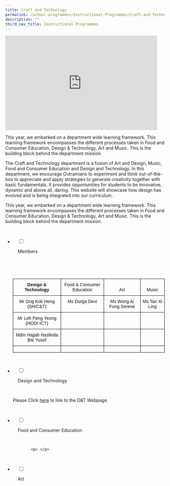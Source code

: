 ```yaml
---
title: Craft and Technology
permalink: /school-programmes/Instructional-Programmes/Craft-and-Technology/
description: ""
third_nav_title: Instructional Programmes
---
```

<iframe allowfullscreen="true" height="299" width="480" frameborder="0" src="https://docs.google.com/presentation/d/e/2PACX-1vTa-5k-_LHMKpXihmVSaOim9N9VkNz5RU3Jz-3LmqbKc4JH9JZ6j0Wjg9EgdpGlUltF2GrMV46NR5Kn/embed?start=false&amp;loop=false&amp;delayms=3000"></iframe>

This year, we embarked on a department wide learning framework. This learning framework encompasses the different processes taken in Food and Consumer Education, Design & Technology, Art and Music. This is the building block behind the department mission.

  

The Craft and Technology department is a fusion of Art and Design, Music, Food and Consumer Education and Design and Technology. In this department, we encourage Outramians to experiment and think out-of-the-box to appreciate and apply strategies to generate creativity together with basic fundamentals. It provides opportunities for students to be innovative, dynamic and above all, daring. This website will showcase how design has evolved and is being integrated into our curriculum.

  

This year, we embarked on a department wide learning framework. This learning framework encompasses the different processes taken in Food and Consumer Education, Design & Technology, Art and Music. This is the building block behind the department mission.

<ul class="jekyllcodex_accordion">

  <li>

    <input type="checkbox" id="accordion1">

    <label for="accordion1">Members</label>

    <div>

      <p> <style type="text/css">
.tg  {border-collapse:collapse;border-spacing:0;}
.tg td{border-color:black;border-style:solid;border-width:1px;font-family:Arial, sans-serif;font-size:14px;
  overflow:hidden;padding:10px 5px;word-break:normal;}
.tg th{border-color:black;border-style:solid;border-width:1px;font-family:Arial, sans-serif;font-size:14px;
  font-weight:normal;overflow:hidden;padding:10px 5px;word-break:normal;}
.tg .tg-cid9{color:#111;font-weight:bold;text-align:center;vertical-align:top}
.tg .tg-g3ny{color:#111;text-align:center;vertical-align:top}
.tg .tg-0lax{text-align:left;vertical-align:top}
</style>
<table class="tg">
<thead>
  <tr>
    <th class="tg-cid9">Design &amp; Technology</th>
    <th class="tg-g3ny"> Food &amp; Consumer Education</th>
    <th class="tg-g3ny"><br>Art </th>
    <th class="tg-g3ny"><br> Music</th>
  </tr>
</thead>
<tbody>
  <tr>
    <td class="tg-g3ny"> Mr Ong Kok Heng (SH/C&amp;T)</td>
    <td class="tg-g3ny"> Ms Durga Devi</td>
    <td class="tg-g3ny"> Ms Wong Ai Fung Serene</td>
    <td class="tg-g3ny"> Ms Tan Xi Ling</td>
  </tr>
  <tr>
    <td class="tg-g3ny"> Mr Loh Peng Yeong (HOD/ ICT)</td>
    <td class="tg-g3ny"></td>
    <td class="tg-g3ny"> </td>
    <td class="tg-g3ny"></td>
  </tr>
  <tr>
    <td class="tg-g3ny"> Mdm Hajjah Haslinda Bte Yusof </td>
    <td class="tg-g3ny"> </td>
    <td class="tg-g3ny"> </td>
    <td class="tg-g3ny"> </td>
  </tr>
  <tr>
    <td class="tg-g3ny"> </td>
    <td class="tg-0lax"></td>
    <td class="tg-0lax"></td>
    <td class="tg-0lax"></td>
  </tr>
</tbody>
</table> </p>

    </div>

</li>
	<li>

    <input type="checkbox" id="accordion2">

    <label for="accordion2">Design and Technology</label>

    <div>

<p> Please Click <a href="https://sites.google.com/moe.edu.sg/oss-dnt/home">here</a> to link to the D&T Webpage</p>

    </div>

</li>
	
<li>

    <input type="checkbox" id="accordion3">

    <label for="accordion3">Food and Consumer Education</label>

    <div>

			<p> </p>

    </div>

</li>
	
<li>

    <input type="checkbox" id="accordion4">

    <label for="accordion4">Art</label>

    <div>

      <p> </p>

    </div>

</li>
	
	

	
</ul>